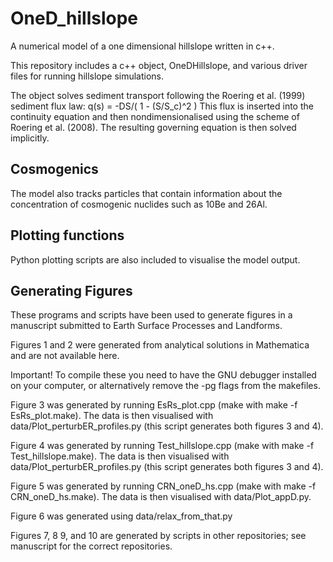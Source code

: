 OneD_hillslope
==============

A numerical model of a one dimensional hillslope written in c++.

This repository includes a c++ object, OneDHillslope, and various driver files for running hillslope simulations.

The object solves sediment transport following the Roering et al. (1999) sediment flux law:
q(s) = -DS/( 1 - (S/S_c)^2 )
This flux is inserted into the continuity equation and then nondimensionalised using the scheme of 
Roering et al. (2008). 
The resulting governing equation is then solved implicitly. 

Cosmogenics
------------

The model also tracks particles that contain information about the concentration of cosmogenic nuclides such as 10Be and 26Al. 

Plotting functions
-------------------

Python plotting scripts are also included to visualise the model output. 

Generating Figures
--------------------------

These programs and scripts have been used to generate figures in a manuscript submitted to Earth Surface Processes and Landforms. 

Figures 1 and 2 were generated from analytical solutions in Mathematica and are not available here.

Important! To compile these you need to have the GNU debugger installed on your computer, or alternatively remove the -pg flags from the makefiles. 

Figure 3 was generated by running EsRs_plot.cpp (make with make -f EsRs_plot.make). The data is then visualised with data/Plot_perturbER_profiles.py (this script generates both figures 3 and 4). 

Figure 4 was generated by running Test_hillslope.cpp (make with make -f Test_hillslope.make). The data is then visualised with data/Plot_perturbER_profiles.py (this script generates both figures 3 and 4). 

Figure 5 was generated by running CRN_oneD_hs.cpp (make with make -f CRN_oneD_hs.make). The data is then visualised with data/Plot_appD.py. 

Figure 6 was generated using data/relax_from_that.py

Figures 7, 8 9, and 10 are generated by scripts in other repositories; see manuscript for the correct repositories. 
